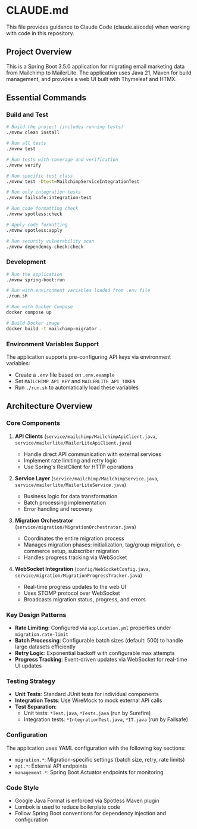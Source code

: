 # CLAUDE.md

This file provides guidance to Claude Code (claude.ai/code) when working with code in this repository.

## Project Overview

This is a Spring Boot 3.5.0 application for migrating email marketing data from Mailchimp to MailerLite. The application uses Java 21, Maven for build management, and provides a web UI built with Thymeleaf and HTMX.

## Essential Commands

### Build and Test
```bash
# Build the project (includes running tests)
./mvnw clean install

# Run all tests
./mvnw test

# Run tests with coverage and verification
./mvnw verify

# Run specific test class
./mvnw test -Dtest=MailchimpServiceIntegrationTest

# Run only integration tests
./mvnw failsafe:integration-test

# Run code formatting check
./mvnw spotless:check

# Apply code formatting
./mvnw spotless:apply

# Run security vulnerability scan
./mvnw dependency-check:check
```

### Development
```bash
# Run the application
./mvnw spring-boot:run

# Run with environment variables loaded from .env file
./run.sh

# Run with Docker Compose
docker compose up

# Build Docker image
docker build -t mailchimp-migrator .
```

### Environment Variables Support
The application supports pre-configuring API keys via environment variables:
- Create a `.env` file based on `.env.example`
- Set `MAILCHIMP_API_KEY` and `MAILERLITE_API_TOKEN`
- Run `./run.sh` to automatically load these variables

## Architecture Overview

### Core Components

1. **API Clients** (`service/mailchimp/MailchimpApiClient.java`, `service/mailerlite/MailerLiteApiClient.java`)
   - Handle direct API communication with external services
   - Implement rate limiting and retry logic
   - Use Spring's RestClient for HTTP operations

2. **Service Layer** (`service/mailchimp/MailchimpService.java`, `service/mailerlite/MailerLiteService.java`)
   - Business logic for data transformation
   - Batch processing implementation
   - Error handling and recovery

3. **Migration Orchestrator** (`service/migration/MigrationOrchestrator.java`)
   - Coordinates the entire migration process
   - Manages migration phases: initialization, tag/group migration, e-commerce setup, subscriber migration
   - Handles progress tracking via WebSocket

4. **WebSocket Integration** (`config/WebSocketConfig.java`, `service/migration/MigrationProgressTracker.java`)
   - Real-time progress updates to the web UI
   - Uses STOMP protocol over WebSocket
   - Broadcasts migration status, progress, and errors

### Key Design Patterns

- **Rate Limiting**: Configured via `application.yml` properties under `migration.rate-limit`
- **Batch Processing**: Configurable batch sizes (default: 500) to handle large datasets efficiently
- **Retry Logic**: Exponential backoff with configurable max attempts
- **Progress Tracking**: Event-driven updates via WebSocket for real-time UI updates

### Testing Strategy

- **Unit Tests**: Standard JUnit tests for individual components
- **Integration Tests**: Use WireMock to mock external API calls
- **Test Separation**: 
  - Unit tests: `*Test.java`, `*Tests.java` (run by Surefire)
  - Integration tests: `*IntegrationTest.java`, `*IT.java` (run by Failsafe)

### Configuration

The application uses YAML configuration with the following key sections:
- `migration.*`: Migration-specific settings (batch size, retry, rate limits)
- `api.*`: External API endpoints
- `management.*`: Spring Boot Actuator endpoints for monitoring

### Code Style

- Google Java Format is enforced via Spotless Maven plugin
- Lombok is used to reduce boilerplate code
- Follow Spring Boot conventions for dependency injection and configuration